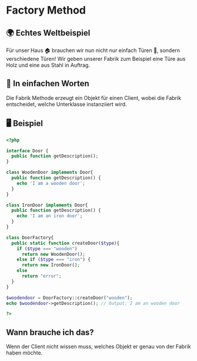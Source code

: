 # Factory Method

## 🌍 Echtes Weltbeispiel
Für unser Haus 🏠 brauchen wir nun nicht nur einfach Türen 🚪, sondern verschiedene Türen! Wir geben unserer Fabrik zum Beispiel eine Türe aus Holz und eine aus Stahl in Auftrag.

## 💬 In einfachen Worten
Die Fabrik Methode erzeugt ein Objekt für einen Client, wobei die Fabrik entscheidet, welche Unterklasse instanziiert wird. 

## 🖥 Beispiel

```php
<?php

interface Door {
  public function getDescription();
}

class WoodenDoor implements Door{
  public function getDescription() {
    echo 'I am a wooden door';
  }
}

class IronDoor implements Door{
  public function getDescription() {
    echo 'I am an iron door';
  }
}

class DoorFactory{
  public static function createDoor($type){
    if ($type === "wooden")
      return new WoodenDoor();
    else if ($type === "iron") {
      return new IronDoor();
    else
      return "error";
  }
}

$woodendoor = DoorFactory::createDoor("wooden");
echo $woodendoor->getDescription(); // Output: I am an wooden door

?>
```


## Wann brauche ich das?
Wenn der Client nicht wissen muss, welches Objekt er genau von der Fabrik haben möchte. 